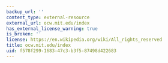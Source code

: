 ```yaml
---
backup_url: ''
content_type: external-resource
external_url: ocw.mit.edu/index
has_external_license_warning: true
is_broken: ''
license: https://en.wikipedia.org/wiki/All_rights_reserved
title: ocw.mit.edu/index
uid: f578f299-1683-47c3-b3f5-87498d422683
---
```

